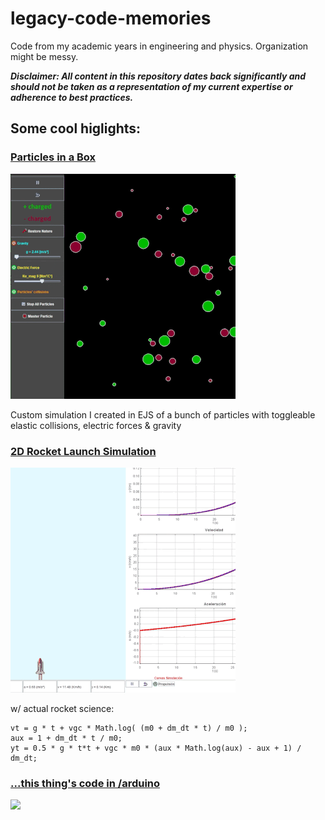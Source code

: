 # legacy-code-memories
Code from my academic years in engineering and physics. Organization might be messy.

***Disclaimer: All content in this repository dates back significantly and should not be taken as a representation of my current expertise or adherence to best practices.***

## Some cool higlights:

### [Particles in a Box](physics-simulations) 

<img src="readme-assets/particles.gif"/>

Custom simulation I created in EJS of a bunch of particles with toggleable elastic collisions, electric forces & gravity

### [2D Rocket Launch Simulation](physics-simulations) 

<img src="readme-assets/rocket.gif"/>

w/ actual rocket science:

```EJS
vt = g * t + vgc * Math.log( (m0 + dm_dt * t) / m0 );
aux = 1 + dm_dt * t / m0;
yt = 0.5 * g * t*t + vgc * m0 * (aux * Math.log(aux) - aux + 1) / dm_dt;
```

### [...this thing's code in /arduino](arduino) 

<img src="readme-assets/ai-overlord.gif"/>